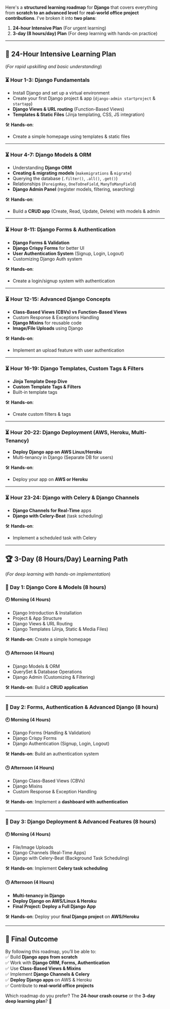 Here's a **structured learning roadmap** for **Django** that covers everything from **scratch to an advanced level** for **real-world office project contributions**. I've broken it into **two plans**:  

1. **24-hour Intensive Plan** (For urgent learning)  
2. **3-day (8 hours/day) Plan** (For deep learning with hands-on practice)  

---

## 🚀 **24-Hour Intensive Learning Plan**  
(*For rapid upskilling and basic understanding*)  

### ⏳ **Hour 1-3: Django Fundamentals**  
- Install Django and set up a virtual environment  
- Create your first Django project & app (`django-admin startproject` & `startapp`)  
- **Django Views & URL routing** (Function-Based Views)  
- **Templates & Static Files** (Jinja templating, CSS, JS integration)  

🛠️ **Hands-on**:  
- Create a simple homepage using templates & static files  

---

### ⏳ **Hour 4-7: Django Models & ORM**  
- Understanding **Django ORM**  
- **Creating & migrating models** (`makemigrations` & `migrate`)  
- Querying the database (`.filter()`, `.all()`, `.get()`)  
- Relationships (`ForeignKey`, `OneToOneField`, `ManyToManyField`)  
- **Django Admin Panel** (register models, filtering, searching)  

🛠️ **Hands-on**:  
- Build a **CRUD app** (Create, Read, Update, Delete) with models & admin  

---

### ⏳ **Hour 8-11: Django Forms & Authentication**  
- **Django Forms & Validation**  
- **Django Crispy Forms** for better UI  
- **User Authentication System** (Signup, Login, Logout)  
- Customizing Django Auth system  

🛠️ **Hands-on**:  
- Create a login/signup system with authentication  

---

### ⏳ **Hour 12-15: Advanced Django Concepts**  
- **Class-Based Views (CBVs) vs Function-Based Views**  
- Custom Response & Exceptions Handling  
- **Django Mixins** for reusable code  
- **Image/File Uploads** using Django  

🛠️ **Hands-on**:  
- Implement an upload feature with user authentication  

---

### ⏳ **Hour 16-19: Django Templates, Custom Tags & Filters**  
- **Jinja Template Deep Dive**  
- **Custom Template Tags & Filters**  
- Built-in template tags  

🛠️ **Hands-on**:  
- Create custom filters & tags  

---

### ⏳ **Hour 20-22: Django Deployment (AWS, Heroku, Multi-Tenancy)**  
- **Deploy Django app on AWS Linux/Heroku**  
- Multi-tenancy in Django (Separate DB for users)  

🛠️ **Hands-on**:  
- Deploy your app on **AWS or Heroku**  

---

### ⏳ **Hour 23-24: Django with Celery & Django Channels**  
- **Django Channels for Real-Time** apps  
- **Django with Celery-Beat** (task scheduling)  

🛠️ **Hands-on**:  
- Implement a scheduled task with Celery  

---

## 🏆 **3-Day (8 Hours/Day) Learning Path**  
(*For deep learning with hands-on implementation*)  

### **📅 Day 1: Django Core & Models (8 hours)**  
#### 🕘 **Morning (4 Hours)**  
- Django Introduction & Installation  
- Project & App Structure  
- Django Views & URL Routing  
- Django Templates (Jinja, Static & Media Files)  

🛠️ **Hands-on**: Create a simple homepage  

#### 🕒 **Afternoon (4 Hours)**  
- Django Models & ORM  
- QuerySet & Database Operations  
- Django Admin (Customizing & Filtering)  

🛠️ **Hands-on**: Build a **CRUD application**  

---

### **📅 Day 2: Forms, Authentication & Advanced Django (8 hours)**  
#### 🕘 **Morning (4 Hours)**  
- Django Forms (Handling & Validation)  
- Django Crispy Forms  
- Django Authentication (Signup, Login, Logout)  

🛠️ **Hands-on**: Build an authentication system  

#### 🕒 **Afternoon (4 Hours)**  
- Django Class-Based Views (CBVs)  
- Django Mixins  
- Custom Response & Exception Handling  

🛠️ **Hands-on**: Implement a **dashboard with authentication**  

---

### **📅 Day 3: Django Deployment & Advanced Features (8 hours)**  
#### 🕘 **Morning (4 Hours)**  
- File/Image Uploads  
- Django Channels (Real-Time Apps)  
- Django with Celery-Beat (Background Task Scheduling)  

🛠️ **Hands-on**: Implement **Celery task scheduling**  

#### 🕒 **Afternoon (4 Hours)**  
- **Multi-tenancy in Django**  
- **Deploy Django on AWS/Linux & Heroku**  
- **Final Project: Deploy a Full Django App**  

🛠️ **Hands-on**: Deploy your **final Django project** on **AWS/Heroku**  

---

## 🎯 **Final Outcome**  
By following this roadmap, you’ll be able to:  
✅ Build **Django apps from scratch**  
✅ Work with **Django ORM, Forms, Authentication**  
✅ Use **Class-Based Views & Mixins**  
✅ Implement **Django Channels & Celery**  
✅ **Deploy Django apps** on AWS & Heroku  
✅ Contribute to **real-world office projects**  

Which roadmap do you prefer? The **24-hour crash course** or the **3-day deep learning plan**? 🚀
